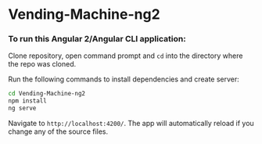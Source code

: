 # Vending-Machine-ng2

### To run this Angular 2/Angular CLI application:

Clone repository, open command prompt and `cd` into the directory where the repo was cloned.

Run the following commands to install dependencies and create server:

```bash
cd Vending-Machine-ng2
npm install
ng serve
```
Navigate to `http://localhost:4200/`. The app will automatically reload if you change any of the source files.

